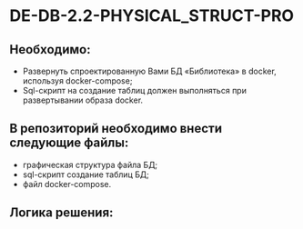 # DE-DB-2.2-PHYSICAL_STRUCT-PRO
## Необходимо:
- Развернуть спроектированную Вами БД «Библиотека» в docker, используя docker-compose;
- Sql-cкрипт на создание таблиц должен выполняться при развертывании образа docker.
## В репозиторий необходимо внести следующие файлы:
- графическая структура файла БД;
- sql-cкрипт создание таблиц БД;
- файл docker-compose.
## Логика решения:
